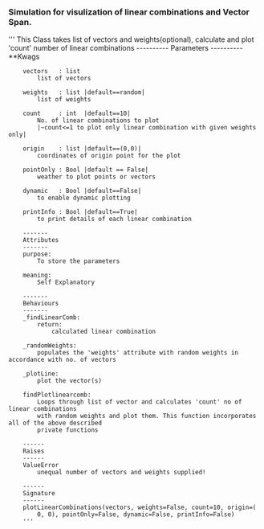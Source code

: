 ### Simulation for visulization of linear combinations and Vector Span.

'''
    This Class takes list of vectors and weights(optional), calculate and plot 'count' number of linear combinations
        ----------
        Parameters
        ----------
        **Kwags

        vectors   : list
            list of vectors

        weights   : list |default==random|
            list of weights

        count     : int  |default==10|
            No. of linear combinations to plot
            |~count<=1 to plot only linear combination with given weights only|

        origin    : list |default==(0,0)|
            coordinates of origin point for the plot

        pointOnly : Bool |default == False|
            weather to plot points or vectors

        dynamic   : Bool |default==False|
            to enable dynamic plotting

        printInfo : Bool |default==True|
            to print details of each linear combination

        -------
        Attributes
        -------
        purpose:
            To store the parameters

        meaning:
            Self Explanatory

        -------
        Behaviours
        -------
        _findLinearComb:
            return:
                calculated linear combination

        _randomWeights:
            populates the 'weights' attribute with random weights in accordance with no. of vectors

        _plotLine:
            plot the vector(s)

        findPlotlinearcomb:
            Loops through list of vector and calculates 'count' no of linear combinations
            with random weights and plot them. This function incorporates all of the above described
            private functions

        ------
        Raises
        ------
        ValueError
            unequal number of vectors and weights supplied!

        ------
        Signature
        ------
        plotLinearCombinations(vectors, weights=False, count=10, origin=(
            0, 0), pointOnly=False, dynamic=False, printInfo=False)
        '''
